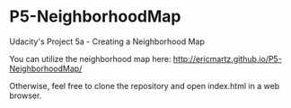 # P5-NeighborhoodMap
Udacity's Project 5a - Creating a Neighborhood Map

You can utilize the neighborhood map here:
http://ericmartz.github.io/P5-NeighborhoodMap/

Otherwise, feel free to clone the repository and open index.html in a web browser.

